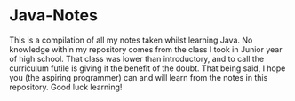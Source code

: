 # Java-Notes
This is a compilation of all my notes taken whilst learning Java. No knowledge within my repository comes from the class I took in Junior year of high school. That class was lower than introductory, and to call the curriculum futile is giving it the benefit of the doubt. That being said, I hope you (the aspiring programmer) can and will learn from the notes in this repository. Good luck learning!
